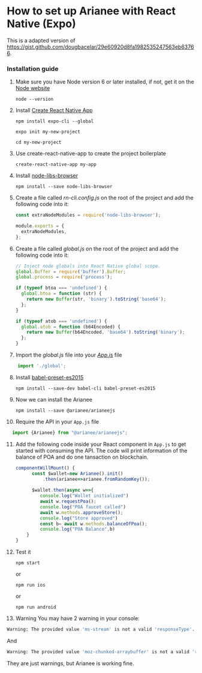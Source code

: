 # How to set up Arianee with React Native (Expo)

This is a adapted version of https://gist.github.com/dougbacelar/29e60920d8fa1982535247563eb63766.

### Installation guide
1. Make sure you have Node version 6 or later installed, if not, get it on the [Node website](http://nodejs.org/)

	`node --version`
    
    
2. Install [Create React Native App](https://github.com/react-community/create-react-native-app)

	`npm install expo-cli --global`
	
    `expo init my-new-project`
    
    `cd my-new-project`
    

3. Use create-react-native-app to create the project boilerplate

	`create-react-native-app my-app`

4. Install [node-libs-browser](https://github.com/webpack/node-libs-browser)
	
    `npm install --save node-libs-browser`


5. Create a file called *rn-cli.config.js* on the root of the project and add the following code into it:
	
    ```javascript
   	const extraNodeModules = require('node-libs-browser');
    
   	module.exports = {
   	  extraNodeModules,
   	};
	```

6. Create a file called *global.js* on the root of the project and add the following code into it:

	```javascript
    // Inject node globals into React Native global scope.
	global.Buffer = require('buffer').Buffer;
	global.process = require('process');
	
	if (typeof btoa === 'undefined') {
	  global.btoa = function (str) {
	    return new Buffer(str, 'binary').toString('base64');
	  };
	}

	if (typeof atob === 'undefined') {
	  global.atob = function (b64Encoded) {
	    return new Buffer(b64Encoded, 'base64').toString('binary');
	  };
	}

	```
    
7. Import the *global.js* file into your *[App.js]()* file
```javascript
   	import './global';
```
   
8. Install [babel-preset-es2015](https://www.npmjs.com/package/babel-preset-es2015)
	
	`npm install --save-dev babel-cli babel-preset-es2015`
    
9. Now we can install the Arianee 

	`npm install --save @arianee/arianeejs`
    
10. Require the API in your `App.js` file

```javascript
  import {Arianee} from "@arianee/arianeejs";
```

11. Add the following code inside your React component in `App.js` to get started with consuming the API. The code will print information of the balance of POA 
 and do one tansaction on blockchain.

	```javascript
    componentWillMount() {
          const $wallet=new Arianee().init()
              .then(arianee=>arianee.fromRandomKey());
      
          $wallet.then(async w=>{
             console.log("Wallet initialized")
             await w.requestPoa();
             console.log("POA faucet called")
             await w.methods.approveStore();
             console.log("Store approved")
             const b= await w.methods.balanceOfPoa();
             console.log("POA Balance",b)
        }
    }

	```
    
12. Test it

	`npm start`
    
    or
    
	`npm run ios`
    
    or
    
    `npm run android`

13. Warning
You may have 2 warning in your console:
```bash
Warning: The provided value 'ms-stream' is not a valid 'responseType'.
```
And
```bash
Warning: The provided value 'moz-chunked-arraybuffer' is not a valid 'responseType'.
```

They are just warnings, but Arianee is working fine.
